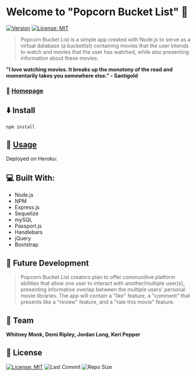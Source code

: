 # Welcome to **"Popcorn Bucket List"** :movie_camera:
[![Version](https://img.shields.io/badge/version-1.0.0-blue.svg?cacheSeconds=2592000)]()
[![License: MIT](https://img.shields.io/badge/License-MIT-yellow.svg)](https://opensource.org/licenses/MIT)


> Popcorn Bucket List is a simple app created with Node.js to serve as a virtual database (a bucketlist) containing movies that the user intends to watch and movies that the user has watched, while also presenting information about these movies. 

**"I love watching movies. It breaks up the monotony of the road and momentarily takes you somewhere else." - Santigold**

### :movie_camera: [Homepage](https://still-reef-39883.herokuapp.com/ )


## :arrow_down: Install 

```
npm install 

```

## :arrow_up_small: [Usage](https://still-reef-39883.herokuapp.com/)

Deployed on Heroku:


## :computer: Built With: 

- Node.js
- NPM
- Express.js
- Sequelize
- mySQL
- Passport.js
- Handlebars
- jQuery
- Bootstrap

## :crystal_ball: Future Development 

> Popcorn Bucket List creators plan to offer communitive platform abilities that allow one user to interact with another/multiple user(s), presenting informative overlap between the multiple users' personal movie libraries. The app will contain a "like" feature, a "comment" that presents like a "review" feature, and a "rate this movie" feature.

## :muscle: Team

 **Whitney Monk, Demi Ripley, Jordan Long, Keri Pepper**


## 📝 License

  [![License: MIT](https://img.shields.io/badge/License-MIT-yellow.svg)](https://opensource.org/licenses/MIT) ![Last Commit](https://img.shields.io/github/last-commit/demi0504/brutal-butterflies) ![Repo Size](https://img.shields.io/github/repo-size/demi0504/brutal-butterflies)

